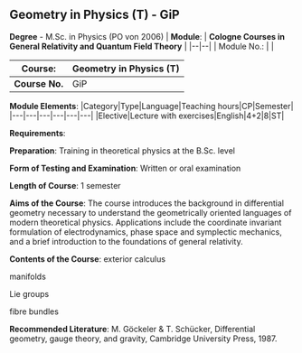 ## Geometry in Physics (T) - GiP

**Degree** - M.Sc. in Physics (PO von 2006)
| **Module**: | **Cologne Courses in General Relativity and Quantum Field Theory** |
|--|--|
| Module No.: |  |

| **Course**: | Geometry in Physics (T) |
|------|------|
| **Course No.** | GiP |

**Module Elements**:
|Category|Type|Language|Teaching hours|CP|Semester|
|---|---|---|---|---|---|
|Elective|Lecture with exercises|English|4+2|8|ST|

**Requirements**:


**Preparation**:
Training in theoretical physics at the B.Sc. level

**Form of Testing and Examination**:
Written or oral examination

**Length of Course**:
1 semester

**Aims of the Course**:
The course introduces the background in differential geometry necessary to understand the geometrically oriented languages of modern theoretical physics. Applications include the coordinate invariant formulation of electrodynamics, phase space and symplectic mechanics, and a brief introduction to the foundations of general relativity.

**Contents of the Course**:
exterior calculus

manifolds

Lie groups

fibre bundles

**Recommended Literature**:
M. Göckeler & T. Schücker, Differential geometry, gauge theory, and gravity, Cambridge University Press, 1987.


